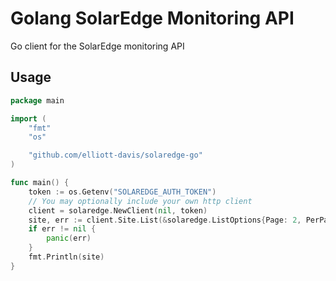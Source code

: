 # Golang SolarEdge Monitoring API

Go client for the SolarEdge monitoring API

## Usage

```go
package main

import (
    "fmt"
    "os"

    "github.com/elliott-davis/solaredge-go"
)

func main() {
    token := os.Getenv("SOLAREDGE_AUTH_TOKEN")
    // You may optionally include your own http client
    client = solaredge.NewClient(nil, token)
    site, err := client.Site.List(&solaredge.ListOptions{Page: 2, PerPage: 1})
    if err != nil {
    	panic(err)
    }
    fmt.Println(site)
}
```
